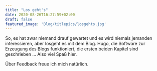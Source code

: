```yaml
---
title: "Los geht's"
date: 2020-08-26T16:27:59+02:00
draft: false
featured_image: 'Blog/titlepics/losgehts.jpg'
---
```


So, es hat zwar niemand drauf gewartet und es wird niemals jemanden interessieren, aber
losgeht es mit dem Blog. Hugo, die Software zur Erzeugung des Blogs funktioniert,
die ersten beiden Kapitel sind geschrieben ... Also viel Spaß hier.

Über Feedback freue ich mich natürlich.

